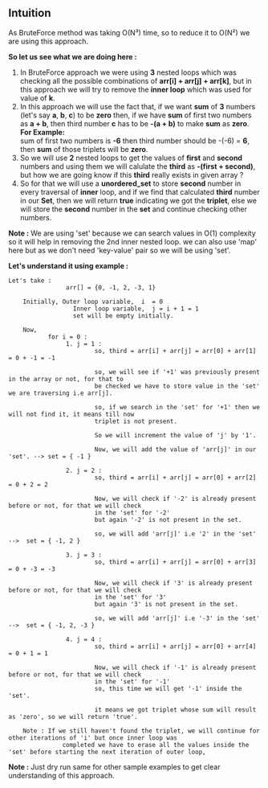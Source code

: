 ## Intuition

As BruteForce method was taking O(N³) time, so to reduce it to O(N²) we are using this approach.

**So let us see what we are doing here :**
1. In BruteForce approach we were using **3** nested loops which was checking all the possible combinations of 
    **arr[i] + arr[j] + arr[k]**, but in this approach we will try to remove the **inner loop** which was used for value
    of **k**.
2. In this approach we will use the fact that, if we want **sum** of **3** numbers (let's say **a**, **b**, **c**) to be
    **zero** then, if we have **sum**  of first two numbers as **a + b**, then third number **c** has to be **-(a + b)**
    to make **sum** as **zero**.<br>
    **For Example:**<br>
    sum of first two numbers is **-6** then third number should be -(-6) = **6**, then **sum** of those triplets will be **zero**.
4. So we will use **2** nested loops to get the values of **first** and **second** numbers and using them we will calulate
    the **third** as **-(first + second)**, but 
    how we are going know if this **third** really exists in given array ?
5. So for that we will use a **unordered_set** to store **second** number in every traversal of **inner** loop, and if we 
    find that calculated **third** number in our **Set**, then we will return **true** indicating we got the **triplet**, else
    we will store the **second** number in the **set** and continue checking other numbers.

**Note :** We are using 'set' because we can search values in O(1) complexity so it will help in removing the 2nd inner nested 
loop. we can also use 'map' here but as we don't need 'key-value' pair so we will be using 'set'.

**Let's understand it using example :**
```
Let's take :
                arr[] = {0, -1, 2, -3, 1}
    
    Initially, Outer loop variable,  i  = 0
                  Inner loop variable,  j = i + 1 = 1
                  set will be empty initially.
    
    Now, 
           for i = 0 : 
                1. j = 1 :
                        so, third = arr[i] + arr[j] = arr[0] + arr[1] = 0 + -1 = -1
                        
                        so, we will see if '+1' was previously present in the array or not, for that to 
                        be checked we have to store value in the 'set' we are traversing i.e arr[j].

                        so, if we search in the 'set' for '+1' then we will not find it, it means till now
                        triplet is not present.

                        So we will increment the value of 'j' by '1'.
                       
                        Now, we will add the value of 'arr[j]' in our 'set'. --> set = { -1 }

                2. j = 2 :
                        so, third = arr[i] + arr[j] = arr[0] + arr[2] = 0 + 2 = 2  

                        Now, we will check if '-2' is already present before or not, for that we will check
                        in the 'set' for '-2'
                        but again '-2' is not present in the set.

                        so, we will add 'arr[j]' i.e '2' in the 'set'  -->  set = { -1, 2 }       
                
                3. j = 3 :
                        so, third = arr[i] + arr[j] = arr[0] + arr[3] = 0 + -3 = -3  

                        Now, we will check if '3' is already present before or not, for that we will check
                        in the 'set' for '3'
                        but again '3' is not present in the set.

                        so, we will add 'arr[j]' i.e '-3' in the 'set'  -->  set = { -1, 2, -3 }     
               
                4. j = 4 :
                        so, third = arr[i] + arr[j] = arr[0] + arr[4] = 0 + 1 = 1  

                        Now, we will check if '-1' is already present before or not, for that we will check
                        in the 'set' for '-1'
                        so, this time we will get '-1' inside the 'set'.

                        it means we got triplet whose sum will result as 'zero', so we will return 'true'.
    
    Note : If we still haven't found the triplet, we will continue for other iterations of 'i' but once inner loop was 
               completed we have to erase all the values inside the 'set' before starting the next iteration of outer loop,
``` 

**Note :** Just dry run same for other sample examples to get clear understanding of this approach. 